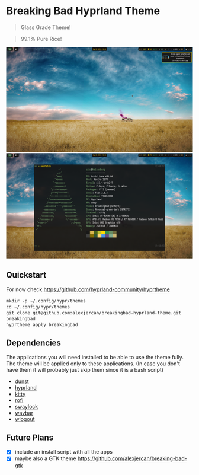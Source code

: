 # Breaking Bad Hyprland Theme

> Glass Grade Theme!

> 99.1% Pure Rice!

<div align="center">

![fullscreen](./.resources/fullscreen.png)
![neofetch](./.resources/neofetch.png)

</div>

## Quickstart

For now check <https://github.com/hyprland-community/hyprtheme>

```console
mkdir -p ~/.config/hypr/themes
cd ~/.config/hypr/themes
git clone git@github.com:alexjercan/breakingbad-hyprland-theme.git breakingbad
hyprtheme apply breakingbad
```

## Dependencies

The applications you will need installed to be able to use the theme fully. The
theme will be applied only to these applications. (In case you don't have them
it will probably just skip them since it is a bash script)

* [dunst](https://github.com/dunst-project/dunst)
* [hyprland](https://github.com/hyprwm/Hyprland)
* [kitty](https://github.com/kovidgoyal/kitty)
* [rofi](https://github.com/davatorium/rofi)
* [swaylock](https://github.com/swaywm/swaylock)
* [waybar](https://github.com/Alexays/Waybar)
* [wlogout](https://github.com/ArtsyMacaw/wlogout)

## Future Plans

- [x] include an install script with all the apps
- [x] maybe also a GTK theme <https://github.com/alexjercan/breaking-bad-gtk>
